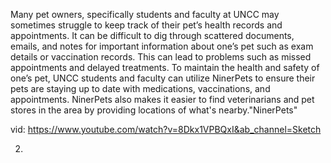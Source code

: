 Many pet owners, specifically students and faculty at UNCC may sometimes struggle to keep track of their pet’s health records and appointments. It can be difficult to dig through scattered documents, emails, and notes for important information about one’s pet such as exam details or vaccination records. This can lead to problems such as missed appointments and delayed treatments. To maintain the health and safety of one’s pet, UNCC students and faculty can utilize NinerPets to ensure their pets are staying up to date with medications, vaccinations, and appointments. NinerPets also makes it easier to find veterinarians and pet stores in the area by providing locations of what's nearby."NinerPets" 

vid: https://www.youtube.com/watch?v=8Dkx1VPBQxI&ab_channel=Sketch

2.
